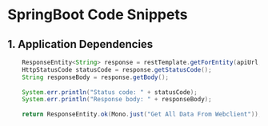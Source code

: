 # SpringBoot Code Snippets

## 1. Application Dependencies
```java
    ResponseEntity<String> response = restTemplate.getForEntity(apiUrl, String.class);
    HttpStatusCode statusCode = response.getStatusCode();
    String responseBody = response.getBody();
        
    System.err.println("Status code: " + statusCode);
    System.err.println("Response body: " + responseBody);
    
    return ResponseEntity.ok(Mono.just("Get All Data From Webclient"));
``` 